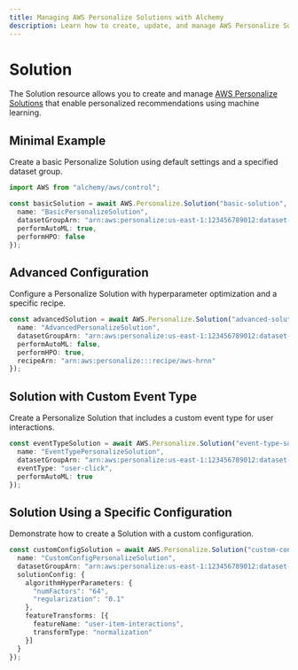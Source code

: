 ```yaml
---
title: Managing AWS Personalize Solutions with Alchemy
description: Learn how to create, update, and manage AWS Personalize Solutions using Alchemy Cloud Control.
---
```


# Solution

The Solution resource allows you to create and manage [AWS Personalize Solutions](https://docs.aws.amazon.com/personalize/latest/userguide/) that enable personalized recommendations using machine learning.

## Minimal Example

Create a basic Personalize Solution using default settings and a specified dataset group.

```ts
import AWS from "alchemy/aws/control";

const basicSolution = await AWS.Personalize.Solution("basic-solution", {
  name: "BasicPersonalizeSolution",
  datasetGroupArn: "arn:aws:personalize:us-east-1:123456789012:dataset-group/my-dataset-group",
  performAutoML: true,
  performHPO: false
});
```

## Advanced Configuration

Configure a Personalize Solution with hyperparameter optimization and a specific recipe.

```ts
const advancedSolution = await AWS.Personalize.Solution("advanced-solution", {
  name: "AdvancedPersonalizeSolution",
  datasetGroupArn: "arn:aws:personalize:us-east-1:123456789012:dataset-group/my-dataset-group",
  performAutoML: false,
  performHPO: true,
  recipeArn: "arn:aws:personalize:::recipe/aws-hrnn"
});
```

## Solution with Custom Event Type

Create a Personalize Solution that includes a custom event type for user interactions.

```ts
const eventTypeSolution = await AWS.Personalize.Solution("event-type-solution", {
  name: "EventTypePersonalizeSolution",
  datasetGroupArn: "arn:aws:personalize:us-east-1:123456789012:dataset-group/my-dataset-group",
  eventType: "user-click",
  performAutoML: true
});
```

## Solution Using a Specific Configuration

Demonstrate how to create a Solution with a custom configuration.

```ts
const customConfigSolution = await AWS.Personalize.Solution("custom-config-solution", {
  name: "CustomConfigPersonalizeSolution",
  datasetGroupArn: "arn:aws:personalize:us-east-1:123456789012:dataset-group/my-dataset-group",
  solutionConfig: {
    algorithmHyperParameters: {
      "numFactors": "64",
      "regularization": "0.1"
    },
    featureTransforms: [{
      featureName: "user-item-interactions",
      transformType: "normalization"
    }]
  }
});
```